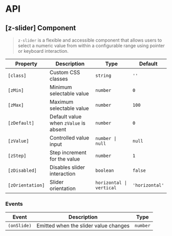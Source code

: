 # API

## [z-slider] <span class="api-type-label component">Component</span>

> `z-slider` is a flexible and accessible component that allows users to select a numeric value from within a configurable range using pointer or keyboard interaction.

| Property         | Description                           | Type                     | Default        |
| ---------------- | ------------------------------------- | ------------------------ | -------------- |
| `[class]`        | Custom CSS classes                    | `string`                 | `''`           |
| `[zMin]`         | Minimum selectable value              | `number`                 | `0`            |
| `[zMax]`         | Maximum selectable value              | `number`                 | `100`          |
| `[zDefault]`     | Default value when `zValue` is absent | `number`                 | `0`            |
| `[zValue]`       | Controlled value input                | `number \| null`         | `null`         |
| `[zStep]`        | Step increment for the value          | `number`                 | `1`            |
| `[zDisabled]`    | Disables slider interaction           | `boolean`                | `false`        |
| `[zOrientation]` | Slider orientation                    | `horizontal \| vertical` | `'horizontal'` |

### Events

| Event       | Description                           | Type     |
| ----------- | ------------------------------------- | -------- |
| `(onSlide)` | Emitted when the slider value changes | `number` |
